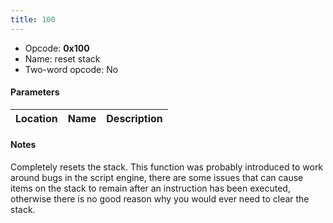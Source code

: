 ```yaml
---
title: 100
---
```


- Opcode: **0x100**
- Name: reset stack
- Two-word opcode: No

#### Parameters

| Location | Name | Description |
|:--------:|:----:|:-----------:|

#### Notes

Completely resets the stack. This function was probably introduced to work around bugs in the script engine, there are some issues that can cause items on the stack to remain after an instruction has been executed, otherwise there is no good reason why you would ever need to clear the stack.
